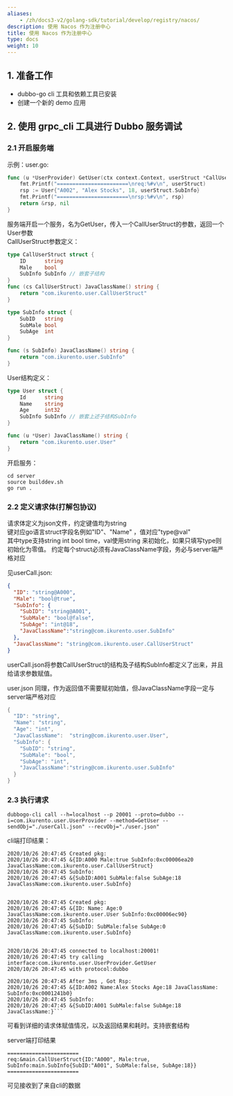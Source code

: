 ```yaml
---
aliases:
    - /zh/docs3-v2/golang-sdk/tutorial/develop/registry/nacos/
description: 使用 Nacos 作为注册中心
title: 使用 Nacos 作为注册中心
type: docs
weight: 10
---
```




## 1. 准备工作

- dubbo-go cli 工具和依赖工具已安装
- 创建一个新的 demo 应用

## 2. 使用 grpc_cli 工具进行 Dubbo 服务调试

### 2.1 开启服务端
示例：user.go:
```go
func (u *UserProvider) GetUser(ctx context.Context, userStruct *CallUserStruct) (*User, error) {
	fmt.Printf("=======================\nreq:%#v\n", userStruct)
	rsp := User{"A002", "Alex Stocks", 18, userStruct.SubInfo}
	fmt.Printf("=======================\nrsp:%#v\n", rsp)
	return &rsp, nil
}

```
服务端开启一个服务，名为GetUser，传入一个CallUserStruct的参数，返回一个User参数\
CallUserStruct参数定义：
```go
type CallUserStruct struct {
	ID      string
	Male    bool
	SubInfo SubInfo // 嵌套子结构
}
func (cs CallUserStruct) JavaClassName() string {
	return "com.ikurento.user.CallUserStruct"
}

type SubInfo struct {
	SubID   string
	SubMale bool
	SubAge  int
}

func (s SubInfo) JavaClassName() string {
	return "com.ikurento.user.SubInfo"
}

```
User结构定义：
```go
type User struct {
	Id      string
	Name    string
	Age     int32
	SubInfo SubInfo // 嵌套上述子结构SubInfo
}

func (u *User) JavaClassName() string {
	return "com.ikurento.user.User"
}
```

开启服务：

`cd server `\
`source builddev.sh`\
`go run .`

### 2.2 定义请求体(打解包协议)

请求体定义为json文件，约定键值均为string\
键对应go语言struct字段名例如"ID"、"Name" ，值对应"type@val"\
其中type支持string int bool time，val使用string 来初始化，如果只填写type则初始化为零值。
约定每个struct必须有JavaClassName字段，务必与server端严格对应

见userCall.json:
```json
{
  "ID": "string@A000",
  "Male": "bool@true",
  "SubInfo": {
    "SubID": "string@A001",
    "SubMale": "bool@false",
    "SubAge": "int@18",
    "JavaClassName":"string@com.ikurento.user.SubInfo"
  },
  "JavaClassName": "string@com.ikurento.user.CallUserStruct"
}
```
userCall.json将参数CallUserStruct的结构及子结构SubInfo都定义了出来，并且给请求参数赋值。

user.json 同理，作为返回值不需要赋初始值，但JavaClassName字段一定与server端严格对应
```go
{
  "ID": "string",
  "Name": "string",
  "Age": "int",
  "JavaClassName":  "string@com.ikurento.user.User",
  "SubInfo": {
    "SubID": "string",
    "SubMale": "bool",
    "SubAge": "int",
    "JavaClassName":"string@com.ikurento.user.SubInfo"
  }
}
```

### 2.3 执行请求
`dubbogo-cli call --h=localhost --p 20001 --proto=dubbo --i=com.ikurento.user.UserProvider --method=GetUser --sendObj="./userCall.json" --recvObj="./user.json"`

cli端打印结果：
```log
2020/10/26 20:47:45 Created pkg:
2020/10/26 20:47:45 &{ID:A000 Male:true SubInfo:0xc00006ea20 JavaClassName:com.ikurento.user.CallUserStruct}
2020/10/26 20:47:45 SubInfo:
2020/10/26 20:47:45 &{SubID:A001 SubMale:false SubAge:18 JavaClassName:com.ikurento.user.SubInfo}


2020/10/26 20:47:45 Created pkg:
2020/10/26 20:47:45 &{ID: Name: Age:0 JavaClassName:com.ikurento.user.User SubInfo:0xc00006ec90}
2020/10/26 20:47:45 SubInfo:
2020/10/26 20:47:45 &{SubID: SubMale:false SubAge:0 JavaClassName:com.ikurento.user.SubInfo}


2020/10/26 20:47:45 connected to localhost:20001!
2020/10/26 20:47:45 try calling interface:com.ikurento.user.UserProvider.GetUser
2020/10/26 20:47:45 with protocol:dubbo

2020/10/26 20:47:45 After 3ms , Got Rsp:
2020/10/26 20:47:45 &{ID:A002 Name:Alex Stocks Age:18 JavaClassName: SubInfo:0xc0001241b0}
2020/10/26 20:47:45 SubInfo:
2020/10/26 20:47:45 &{SubID:A001 SubMale:false SubAge:18 JavaClassName:}```
```
可看到详细的请求体赋值情况，以及返回结果和耗时。支持嵌套结构

server端打印结果
```
=======================
req:&main.CallUserStruct{ID:"A000", Male:true, SubInfo:main.SubInfo{SubID:"A001", SubMale:false, SubAge:18}}
=======================
```
可见接收到了来自cli的数据